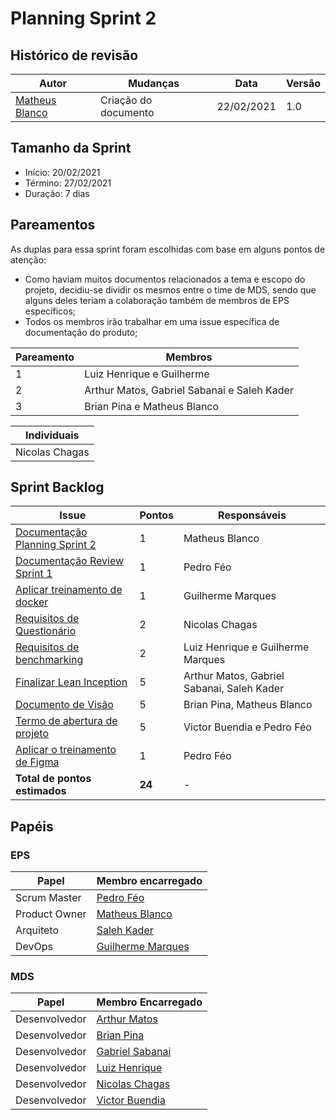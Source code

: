 # Planning Sprint 2
## Histórico de revisão
|Autor|Mudanças|Data|Versão|
|--|--|--|--|
|[Matheus Blanco](https://github.com/MatheusBlanco)|Criação do documento|22/02/2021|1.0|

## Tamanho da Sprint

- Início: 20/02/2021
- Término: 27/02/2021
- Duração: 7 dias
## Pareamentos

As duplas para essa sprint foram escolhidas com base em alguns pontos de atenção:

- Como haviam muitos documentos relacionados a tema e escopo do projeto, decidiu-se dividir os mesmos entre o time de MDS, sendo que alguns deles teriam a colaboração também de membros de EPS específicos;
- Todos os membros irão trabalhar em uma issue específica de documentação do produto;

|Pareamento|Membros|
|-|-|
|1|Luiz Henrique e Guilherme|
|2|Arthur Matos, Gabriel Sabanai e Saleh Kader|
|3|Brian Pina e Matheus Blanco|

|Individuais|
|-|
|Nicolas Chagas|

## Sprint Backlog

|Issue|Pontos|Responsáveis|
|--|--|--|
|[Documentação Planning Sprint 2](https://github.com/fga-eps-mds/EPS-2020-2-G2/issues/39)|1|Matheus Blanco|
|[Documentação Review Sprint 1](https://github.com/fga-eps-mds/EPS-2020-2-G2/issues/40)|1|Pedro Féo|
|[Aplicar treinamento de docker](https://github.com/fga-eps-mds/EPS-2020-2-G2/issues/38)|1|Guilherme Marques|
|[Requisitos de Questionário](https://github.com/fga-eps-mds/EPS-2020-2-G2/issues/37)|2|Nicolas Chagas|
|[Requisitos de benchmarking](https://github.com/fga-eps-mds/EPS-2020-2-G2/issues/36)|2|Luiz Henrique e Guilherme Marques|
|[Finalizar Lean Inception](https://github.com/fga-eps-mds/EPS-2020-2-G2/issues/35)|5|Arthur Matos, Gabriel Sabanai, Saleh Kader|
|[Documento de Visão](https://github.com/fga-eps-mds/EPS-2020-2-G2/issues/34)|5|Brian Pina, Matheus Blanco|
|[Termo de abertura de projeto](https://github.com/fga-eps-mds/EPS-2020-2-G2/issues/18)|5|Victor Buendia e Pedro Féo|
|[Aplicar o treinamento de Figma](https://github.com/fga-eps-mds/EPS-2020-2-G2/issues/17)|1|Pedro Féo|
|**Total de pontos estimados**|**24**|-|

## Papéis

### EPS
|Papel|Membro encarregado|
|--|--|
|Scrum Master|[Pedro Féo](https://github.com/Phe0)|
|Product Owner|[Matheus Blanco](https://github.com/MatheusBlanco)|
|Arquiteto|[Saleh Kader](https://github.com/devsalula)|
|DevOps|[Guilherme Marques](https://github.com/guilhesme23)|

### MDS

|Papel|Membro Encarregado|
|--|--|
|Desenvolvedor|[Arthur Matos](https://github.com/Arthur-Matos)|
|Desenvolvedor|[Brian Pina](https://github.com/DLBrianPina)|
|Desenvolvedor|[Gabriel Sabanai](https://github.com/Sabanai104)|
|Desenvolvedor|[Luiz Henrique](https://github.com/luiz-herique)|
|Desenvolvedor|[Nicolas Chagas](https://github.com/nszchagas)|
|Desenvolvedor|[Victor Buendia](https://github.com/Victor-Buendia)|